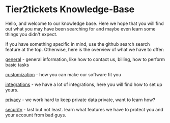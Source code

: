 # Tier2tickets Knowledge-Base



Hello, and welcome to our knowledge base. Here we hope that you will find out what you may have been searching for and maybe even learn some things you didn't expect.

If you have something specific in mind, use the github search search feature at the top. Otherwise, here is the overview of what we have to offer:



[general](general] ) - general information, like how to contact us, billing, how to perform basic tasks

[customization](customization] ) - how you can make our software fit you

[integrations](integrations) - we have a lot of integrations, here you will find how to set up yours.

[privacy](privacy) - we work hard to keep private data private, want to learn how?

[security](security) - last but not least. learn what features we have to protect you and your account from bad guys.